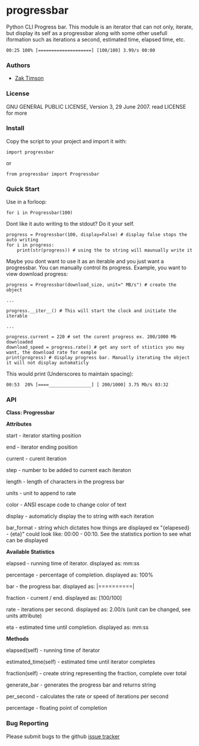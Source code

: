 # progressbar
Python CLI Progress bar. This module is an iterator that can not only, iterate, but display its self as a progressbar along with some other usefull iformation such as iterations a second, estimated time, elapsed time, etc.

`00:25 100% [====================] [100/100] 3.99/s 00:00`

### Authors
 * [Zak Timson](http://zakscode.com)

### License
GNU GENERAL PUBLIC LICENSE, Version 3, 29 June 2007. read LICENSE for more

### Install
Copy the script to your project and import it with:

`import progressbar`

or

`from progressbar import Progressbar`

### Quick Start
Use in a forloop:

`for i in Progressbar(100)`

Dont like it auto writing to the stdout? Do it your self.

```
progress = Progressbar(100, display=False) # display false stops the auto writing
for i in progress:
	print(str(progress)) # using the to string will maunually write it
```

Maybe you dont want to use it as an iterable and you just want a progressbar. You can manually control its progress. Example, you want to view download progress:

```
progress = Progressbar(download_size, unit=" MB/s") # create the object

...

progress.__iter__() # This will start the clock and initiate the iterable

...

progress.current = 220 # set the curent progress ex. 200/1000 Mb downloaded
download_speed = progress.rate() # get any sort of stistics you may want, the download rate for exmple
print(progress) # display progress bar. Manually iterating the object it will not display automaticly
```

This would print (Underscores to maintain spacing):

`00:53  20% [====________________] [ 200/1000] 3.75 Mb/s 03:32`

### API
**Class: Progressbar**

**Attributes**

start - iterator starting position

end - iterator ending position

current - curent iteration

step - number to be added to current each iteraton

length - length of characters in the progress bar

units - unit to append to rate

color - ANSI escape code to change color of text

display - automaticly display the to string with each iteration

bar_format - string which dictates how things are displayed ex "{elapesed} - {eta}" could look like: 00:00 - 00:10. See the statistics portion to see what can be displayed

**Available Statistics**

elapsed - running time of iterator. displayed as: mm:ss

percentage - percentage of completion. displayed as: 100%

bar - the progress bar. displayed as: |==========|

fraction - current / end. displayed as: [100/100]

rate - iterations per second. displayed as: 2.00/s (unit can be changed, see units attribute)

eta - estimated time until completion. displayed as: mm:ss

**Methods**

elapsed(self) - running time of iterator

estimated_time(self) - estimated time until iterator completes

fraction(self) - create string representing the fraction, complete over total

generate_bar - generates the progress bar and returns string

per_second - calculates the rate or speed of iterations per second

percentage - floating point of completion

### Bug Reporting

Please submit bugs to the github [issue tracker](https://github.com/zaktimson/progressbar/issues)
